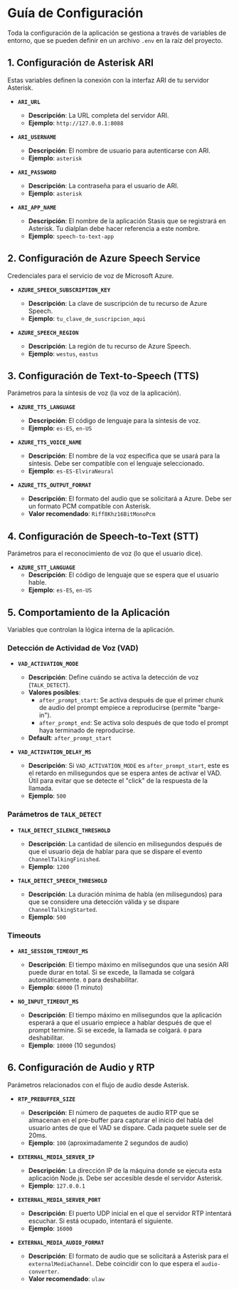 # Guía de Configuración

Toda la configuración de la aplicación se gestiona a través de variables de entorno, que se pueden definir en un archivo `.env` en la raíz del proyecto.

## 1. Configuración de Asterisk ARI

Estas variables definen la conexión con la interfaz ARI de tu servidor Asterisk.

-   **`ARI_URL`**
    -   **Descripción**: La URL completa del servidor ARI.
    -   **Ejemplo**: `http://127.0.0.1:8088`

-   **`ARI_USERNAME`**
    -   **Descripción**: El nombre de usuario para autenticarse con ARI.
    -   **Ejemplo**: `asterisk`

-   **`ARI_PASSWORD`**
    -   **Descripción**: La contraseña para el usuario de ARI.
    -   **Ejemplo**: `asterisk`

-   **`ARI_APP_NAME`**
    -   **Descripción**: El nombre de la aplicación Stasis que se registrará en Asterisk. Tu dialplan debe hacer referencia a este nombre.
    -   **Ejemplo**: `speech-to-text-app`

## 2. Configuración de Azure Speech Service

Credenciales para el servicio de voz de Microsoft Azure.

-   **`AZURE_SPEECH_SUBSCRIPTION_KEY`**
    -   **Descripción**: La clave de suscripción de tu recurso de Azure Speech.
    -   **Ejemplo**: `tu_clave_de_suscripcion_aqui`

-   **`AZURE_SPEECH_REGION`**
    -   **Descripción**: La región de tu recurso de Azure Speech.
    -   **Ejemplo**: `westus`, `eastus`

## 3. Configuración de Text-to-Speech (TTS)

Parámetros para la síntesis de voz (la voz de la aplicación).

-   **`AZURE_TTS_LANGUAGE`**
    -   **Descripción**: El código de lenguaje para la síntesis de voz.
    -   **Ejemplo**: `es-ES`, `en-US`

-   **`AZURE_TTS_VOICE_NAME`**
    -   **Descripción**: El nombre de la voz específica que se usará para la síntesis. Debe ser compatible con el lenguaje seleccionado.
    -   **Ejemplo**: `es-ES-ElviraNeural`

-   **`AZURE_TTS_OUTPUT_FORMAT`**
    -   **Descripción**: El formato del audio que se solicitará a Azure. Debe ser un formato PCM compatible con Asterisk.
    -   **Valor recomendado**: `Riff8Khz16BitMonoPcm`

## 4. Configuración de Speech-to-Text (STT)

Parámetros para el reconocimiento de voz (lo que el usuario dice).

-   **`AZURE_STT_LANGUAGE`**
    -   **Descripción**: El código de lenguaje que se espera que el usuario hable.
    -   **Ejemplo**: `es-ES`, `en-US`

## 5. Comportamiento de la Aplicación

Variables que controlan la lógica interna de la aplicación.

### Detección de Actividad de Voz (VAD)

-   **`VAD_ACTIVATION_MODE`**
    -   **Descripción**: Define cuándo se activa la detección de voz (`TALK_DETECT`).
    -   **Valores posibles**:
        -   `after_prompt_start`: Se activa después de que el primer chunk de audio del prompt empiece a reproducirse (permite "barge-in").
        -   `after_prompt_end`: Se activa solo después de que todo el prompt haya terminado de reproducirse.
    -   **Default**: `after_prompt_start`

-   **`VAD_ACTIVATION_DELAY_MS`**
    -   **Descripción**: Si `VAD_ACTIVATION_MODE` es `after_prompt_start`, este es el retardo en milisegundos que se espera antes de activar el VAD. Útil para evitar que se detecte el "click" de la respuesta de la llamada.
    -   **Ejemplo**: `500`

### Parámetros de `TALK_DETECT`

-   **`TALK_DETECT_SILENCE_THRESHOLD`**
    -   **Descripción**: La cantidad de silencio en milisegundos después de que el usuario deja de hablar para que se dispare el evento `ChannelTalkingFinished`.
    -   **Ejemplo**: `1200`

-   **`TALK_DETECT_SPEECH_THRESHOLD`**
    -   **Descripción**: La duración mínima de habla (en milisegundos) para que se considere una detección válida y se dispare `ChannelTalkingStarted`.
    -   **Ejemplo**: `500`

### Timeouts

-   **`ARI_SESSION_TIMEOUT_MS`**
    -   **Descripción**: El tiempo máximo en milisegundos que una sesión ARI puede durar en total. Si se excede, la llamada se colgará automáticamente. `0` para deshabilitar.
    -   **Ejemplo**: `60000` (1 minuto)

-   **`NO_INPUT_TIMEOUT_MS`**
    -   **Descripción**: El tiempo máximo en milisegundos que la aplicación esperará a que el usuario empiece a hablar después de que el prompt termine. Si se excede, la llamada se colgará. `0` para deshabilitar.
    -   **Ejemplo**: `10000` (10 segundos)

## 6. Configuración de Audio y RTP

Parámetros relacionados con el flujo de audio desde Asterisk.

-   **`RTP_PREBUFFER_SIZE`**
    -   **Descripción**: El número de paquetes de audio RTP que se almacenan en el pre-buffer para capturar el inicio del habla del usuario antes de que el VAD se dispare. Cada paquete suele ser de 20ms.
    -   **Ejemplo**: `100` (aproximadamente 2 segundos de audio)

-   **`EXTERNAL_MEDIA_SERVER_IP`**
    -   **Descripción**: La dirección IP de la máquina donde se ejecuta esta aplicación Node.js. Debe ser accesible desde el servidor Asterisk.
    -   **Ejemplo**: `127.0.0.1`

-   **`EXTERNAL_MEDIA_SERVER_PORT`**
    -   **Descripción**: El puerto UDP inicial en el que el servidor RTP intentará escuchar. Si está ocupado, intentará el siguiente.
    -   **Ejemplo**: `16000`

-   **`EXTERNAL_MEDIA_AUDIO_FORMAT`**
    -   **Descripción**: El formato de audio que se solicitará a Asterisk para el `externalMediaChannel`. Debe coincidir con lo que espera el `audio-converter`.
    -   **Valor recomendado**: `ulaw`
